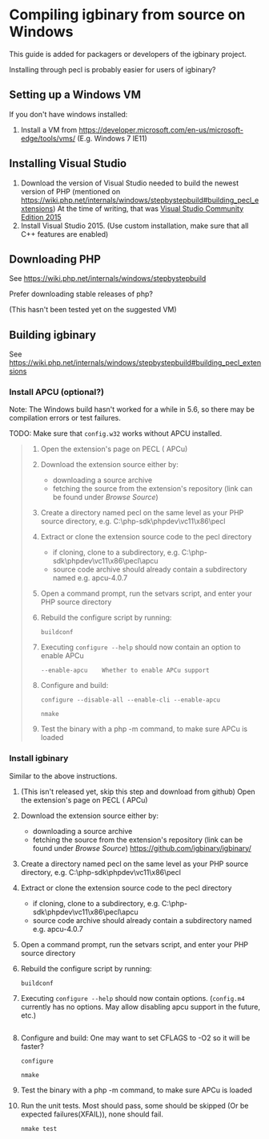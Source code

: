 Compiling igbinary from source on Windows
=========================================

This guide is added for packagers or developers of the igbinary project.

Installing through pecl is probably easier for users of igbinary?

Setting up a Windows VM
-----------------------

If you don't have windows installed:

1. Install a VM from https://developer.microsoft.com/en-us/microsoft-edge/tools/vms/ (E.g. Windows 7 IE11)

Installing Visual Studio
------------------------

1. Download the version of Visual Studio needed to build the newest version of PHP (mentioned on https://wiki.php.net/internals/windows/stepbystepbuild#building_pecl_extensions)
   At the time of writing, that was [Visual Studio Community Edition 2015](https://www.visualstudio.com/products/visual-studio-community-vs)
2. Install Visual Studio 2015. (Use custom installation, make sure that all C++ features are enabled)

Downloading PHP
---------------

See https://wiki.php.net/internals/windows/stepbystepbuild

Prefer downloading stable releases of php?

(This hasn't been tested yet on the suggested VM)

Building igbinary
-----------------

See https://wiki.php.net/internals/windows/stepbystepbuild#building_pecl_extensions

### Install APCU (optional?)

Note: The Windows build hasn't worked for a while in 5.6, so there may be compilation errors or test failures.

TODO: Make sure that `config.w32` works without APCU installed.

> 1. Open the extension's page on PECL ( APCu)
> 2. Download the extension source either by:
> 
>    -    downloading a source archive
>    -    fetching the source from the extension's repository (link can be found under *Browse Source*)
> 3. Create a directory named pecl on the same level as your PHP source directory, e.g. C:\php-sdk\phpdev\vc11\x86\pecl
> 4. Extract or clone the extension source code to the pecl directory
> 
>    - if cloning, clone to a subdirectory, e.g. C:\php-sdk\phpdev\vc11\x86\pecl\apcu
>    - source code archive should already contain a subdirectory named e.g. apcu-4.0.7
> 5. Open a command prompt, run the setvars script, and enter your PHP source directory
> 6. Rebuild the configure script by running:
> 
>    ```
>    buildconf
>    ```
> 
> 7. Executing `configure --help` should now contain an option to enable APCu
> 
>    ```
>    --enable-apcu    Whether to enable APCu support
>    ```
> 
> 8. Configure and build:
> 
>    ```
>    configure --disable-all --enable-cli --enable-apcu
>    ```
> 
>    ```
>    nmake
>    ```
> 
> 9. Test the binary with a php -m command, to make sure APCu is loaded

### Install igbinary

Similar to the above instructions.

1. (This isn't released yet, skip this step and download from github)
   Open the extension's page on PECL ( APCu)
2. Download the extension source either by:

   -    downloading a source archive
   -    fetching the source from the extension's repository (link can be found under *Browse Source*)
        https://github.com/igbinary/igbinary/
3. Create a directory named pecl on the same level as your PHP source directory, e.g. C:\php-sdk\phpdev\vc11\x86\pecl
4. Extract or clone the extension source code to the pecl directory

   - if cloning, clone to a subdirectory, e.g. C:\php-sdk\phpdev\vc11\x86\pecl\apcu
   - source code archive should already contain a subdirectory named e.g. apcu-4.0.7
5. Open a command prompt, run the setvars script, and enter your PHP source directory
6. Rebuild the configure script by running:

   ```
   buildconf
   ```

7. Executing `configure --help` should now contain options.
   (`config.m4` currently has no options. May allow disabling apcu support in the future, etc.)

   ```

   ```

8. Configure and build:
   One may want to set CFLAGS to -O2 so it will be faster?

   ```
   configure
   ```

   ```
   nmake
   ```

9. Test the binary with a php -m command, to make sure APCu is loaded
10. Run the unit tests. Most should pass, some should be skipped (Or be expected failures(XFAIL)), none should fail.

    ```
    nmake test
	```
